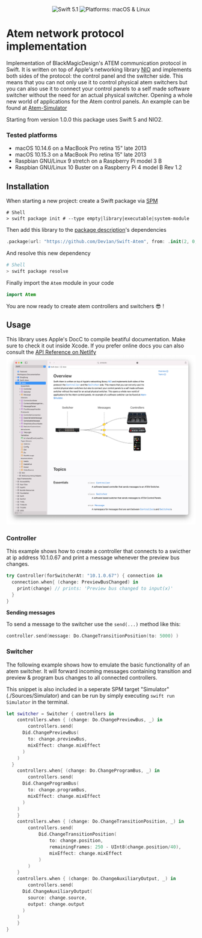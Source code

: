 <p align="center">
    <img src="https://img.shields.io/badge/swift-5.1-orange.svg" alt="Swift 5.1">
    <img src="https://img.shields.io/badge/Platform-macOS%20%7C%20Linux-brightgreen.svg" alt="Platforms: macOS & Linux">
</p>

# Atem network protocol implementation

Implementation of BlackMagicDesign's ATEM communication protocol in Swift. It is written on top of Apple's  networking library [NIO](https://github.com/apple/swift-nio) and implements both sides of the protocol: the control panel and the switcher side. This means that you can not only use it to control physical atem switchers but you can also use it to connect your control panels to a self made software switcher without the need for an actual physical switcher. Opening a whole new world of applications for the Atem control panels. An example can be found at [Atem-Simulator](https://github.com/Dev1an/Atem-Simulator)

Starting from version 1.0.0 this package uses Swift 5 and NIO2.

### Tested platforms

- macOS 10.14.6 on a MacBook Pro retina 15" late 2013
- macOS 10.15.3 on a MacBook Pro retina 15" late 2013
- Raspbian GNU/Linux 9 stretch on a Raspberry Pi model 3 B
- Raspbian GNU/Linux 10 Buster on a Raspberry Pi 4 model B Rev 1.2

## Installation

When starting a new project: create a Swift package via [SPM](https://swift.org/package-manager/)

```shell
# Shell
> swift package init # --type empty|library|executable|system-module
```

Then add this library to the [package description](https://github.com/apple/swift-package-manager/blob/master/Documentation/PackageDescriptionV4.md#dependencies)'s dependencies

```swift
.package(url: "https://github.com/Dev1an/Swift-Atem", from: .init(2, 0, 0, prereleaseIdentifiers: ["alpha"]))
```

And resolve this new dependency

```sh
# Shell
> swift package resolve
```

Finally import the `Atem` module in your code

```swift
import Atem
```

You are now ready to create atem controllers and switchers 😎 !

## Usage

This library uses Apple's DocC to compile beatiful documentation. Make sure to check it out inside Xcode. If you prefer online docs you can also consult the [API Reference on Netlify](https://swift-atem.netlify.app/documentation/atem)![XcodeDocs](./Sources/Atem/Documentation.docc/Resources/XcodeDocs.png)

### Controller

This example shows how to create a controller that connects to a swicther at ip address 10.1.0.67 and print a message whenever the preview bus changes.

```swift
try Controller(forSwitcherAt: "10.1.0.67") { connection in
  connection.when{ (change: PreviewBusChanged) in
    print(change) // prints: 'Preview bus changed to input(x)'
  }
}
```

**Sending messages**

To send a message to the switcher use the `send(...)` method like this:

```swift
controller.send(message: Do.ChangeTransitionPosition(to: 5000) )
```

### Switcher

The following example shows how to emulate the basic functionality of an atem switcher. It will forward incoming messages containing transition and preview & program bus changes to all connected controllers.

This snippet is also included in a seperate SPM target "Simulator" (./Sources/Simulator) and can be run by simply executing `swift run Simulator` in the terminal.

```swift
let switcher = Switcher { controllers in
	controllers.when { (change: Do.ChangePreviewBus, _) in
		controllers.send(
      Did.ChangePreviewBus(
        to: change.previewBus,
        mixEffect: change.mixEffect
      )
    )
  }
	controllers.when{ (change: Do.ChangeProgramBus, _) in
		controllers.send(
      Did.ChangeProgramBus(
        to: change.programBus,
        mixEffect: change.mixEffect
      )
    )
	}
	controllers.when { (change: Do.ChangeTransitionPosition, _) in
		controllers.send(
			Did.ChangeTransitionPosition(
                to: change.position,
                remainingFrames: 250 - UInt8(change.position/40),
                mixEffect: change.mixEffect
            )
        )
    }
	controllers.when { (change: Do.ChangeAuxiliaryOutput, _) in
		controllers.send(
      Did.ChangeAuxiliaryOutput(
        source: change.source,
        output: change.output
      )
    )
	}
}
```
